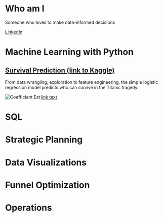 # Who am I

Someone who loves to make data-informed decisions 

[LinkedIn](https://www.linkedin.com/in/lukehcliu/)

# Machine Learning with Python

## [Survival Prediction (link to Kaggle)](https://www.kaggle.com/skywalkerhc/titanic/machine-learning-for-survival-prediction-2)
From data wrangling, exploration to feature engineering, the simple logistic regression model predicts who can survive in the Titanic tragedy.

![Coefficient Est](https://github.com/LukeHC/The-Quantitative-Decision/blob/master/Kaggle/Coefficient%20Est..png)
<a href="https://github.com/LukeHC/The-Quantitative-Decision/blob/master/Kaggle/Coefficient%20Est..png">link text</a>

# SQL

# Strategic Planning

# Data Visualizations
 
# Funnel Optimization

# Operations



